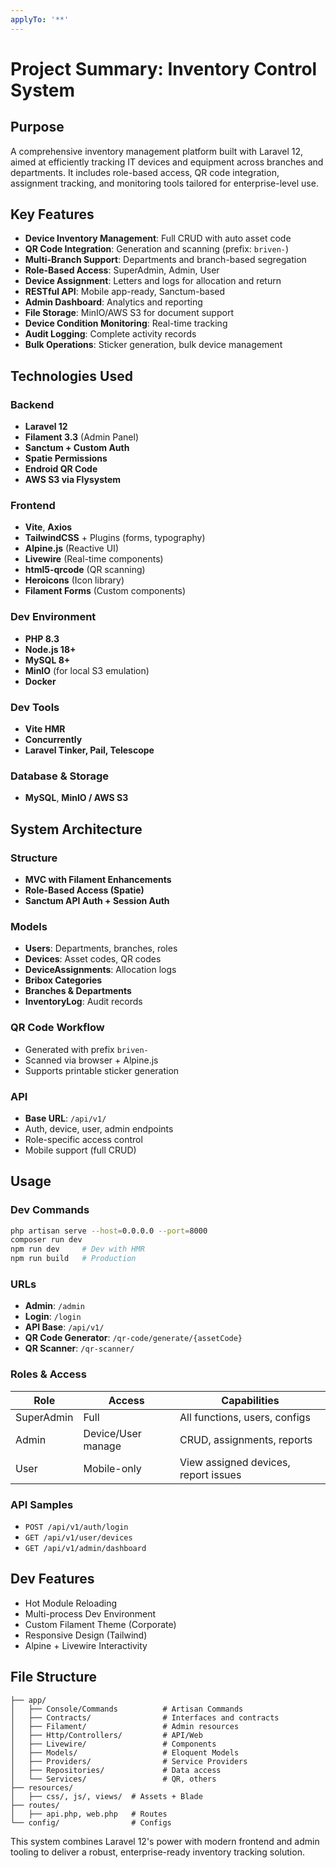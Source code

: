 ```yaml
---
applyTo: '**'
---
```

#  Project Summary: Inventory Control System

## Purpose

A comprehensive inventory management platform built with Laravel 12, aimed at efficiently tracking IT devices and equipment across branches and departments. It includes role-based access, QR code integration, assignment tracking, and monitoring tools tailored for enterprise-level use.

## Key Features

* **Device Inventory Management**: Full CRUD with auto asset code
* **QR Code Integration**: Generation and scanning (prefix: `briven-`)
* **Multi-Branch Support**: Departments and branch-based segregation
* **Role-Based Access**: SuperAdmin, Admin, User
* **Device Assignment**: Letters and logs for allocation and return
* **RESTful API**: Mobile app-ready, Sanctum-based
* **Admin Dashboard**: Analytics and reporting
* **File Storage**: MinIO/AWS S3 for document support
* **Device Condition Monitoring**: Real-time tracking
* **Audit Logging**: Complete activity records
* **Bulk Operations**: Sticker generation, bulk device management

## Technologies Used

### Backend

* **Laravel 12**
* **Filament 3.3** (Admin Panel)
* **Sanctum + Custom Auth**
* **Spatie Permissions**
* **Endroid QR Code**
* **AWS S3 via Flysystem**

### Frontend

* **Vite**, **Axios**
* **TailwindCSS** + Plugins (forms, typography)
* **Alpine.js** (Reactive UI)
* **Livewire** (Real-time components)
* **html5-qrcode** (QR scanning)
* **Heroicons** (Icon library)
* **Filament Forms** (Custom components)


### Dev Environment
* **PHP 8.3**
* **Node.js 18+**
* **MySQL 8+**
* **MinIO** (for local S3 emulation)
* **Docker**

### Dev Tools

* **Vite HMR**
* **Concurrently**
* **Laravel Tinker, Pail, Telescope**

### Database & Storage

* **MySQL**, **MinIO / AWS S3**

## System Architecture

### Structure

* **MVC with Filament Enhancements**
* **Role-Based Access (Spatie)**
* **Sanctum API Auth + Session Auth**

### Models

* **Users**: Departments, branches, roles
* **Devices**: Asset codes, QR codes
* **DeviceAssignments**: Allocation logs
* **Bribox Categories**
* **Branches & Departments**
* **InventoryLog**: Audit records

### QR Code Workflow

* Generated with prefix `briven-`
* Scanned via browser + Alpine.js
* Supports printable sticker generation

### API

* **Base URL**: `/api/v1/`
* Auth, device, user, admin endpoints
* Role-specific access control
* Mobile support (full CRUD)

## Usage

### Dev Commands

```bash
php artisan serve --host=0.0.0.0 --port=8000
composer run dev
npm run dev     # Dev with HMR
npm run build   # Production
```

### URLs

* **Admin**: `/admin`
* **Login**: `/login`
* **API Base**: `/api/v1/`
* **QR Code Generator**: `/qr-code/generate/{assetCode}`
* **QR Scanner**: `/qr-scanner/`

### Roles & Access

| Role       | Access             | Capabilities                         |
| ---------- | ------------------ | ------------------------------------ |
| SuperAdmin | Full               | All functions, users, configs        |
| Admin      | Device/User manage | CRUD, assignments, reports           |
| User       | Mobile-only        | View assigned devices, report issues |

### API Samples

* `POST /api/v1/auth/login`
* `GET /api/v1/user/devices`
* `GET /api/v1/admin/dashboard`

## Dev Features

* Hot Module Reloading
* Multi-process Dev Environment
* Custom Filament Theme (Corporate)
* Responsive Design (Tailwind)
* Alpine + Livewire Interactivity

## File Structure

```
├── app/
│   ├── Console/Commands          # Artisan Commands
│   ├── Contracts/                # Interfaces and contracts
│   ├── Filament/                 # Admin resources
│   ├── Http/Controllers/         # API/Web
│   ├── Livewire/                 # Components
│   ├── Models/                   # Eloquent Models
│   ├── Providers/                # Service Providers
│   ├── Repositories/             # Data access
│   └── Services/                 # QR, others
├── resources/
│   ├── css/, js/, views/  # Assets + Blade
├── routes/
│   ├── api.php, web.php   # Routes
└── config/                # Configs
```

This system combines Laravel 12's power with modern frontend and admin tooling to deliver a robust, enterprise-ready inventory tracking solution.
